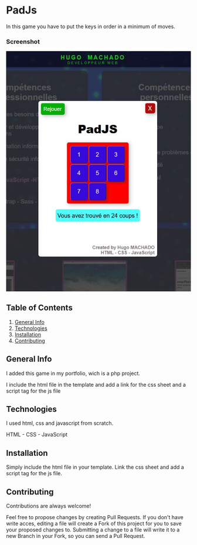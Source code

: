 # PadJs

In this game you have to put the keys in order in a minimum of moves.

### Screenshot
![padImg.jpg](padImg.jpg)


## Table of Contents

1. [General Info](#general-info)
2. [Technologies](#technologies)
3. [Installation](#installation)
4. [Contributing](#contributing)

## General Info

I added this game in my portfolio, wich is a php project.

I include the html file in the template and add a link for the css sheet and a script tag for the js file
## Technologies
I used html, css and javascript from scratch.

HTML - CSS - JavaScript
## Installation

Simply include the html file in your template.
Link the css sheet and add a script tag for the js file.
    
## Contributing

Contributions are always welcome!

Feel free to propose changes by creating Pull Requests. If you don't have write acces, editing a file will create a Fork of this project for you to save your proposed changes to. Submitting a change to a file will write it to a new Branch in your Fork, so you can send a Pull Request.
